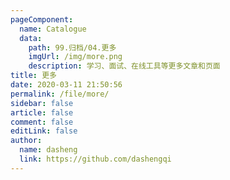 ```yaml
---
pageComponent:
  name: Catalogue
  data:
    path: 99.归档/04.更多
    imgUrl: /img/more.png
    description: 学习、面试、在线工具等更多文章和页面
title: 更多
date: 2020-03-11 21:50:56
permalink: /file/more/
sidebar: false
article: false
comment: false
editLink: false
author:
  name: dasheng
  link: https://github.com/dashengqi
---
```

